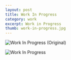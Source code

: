 ```yaml
---
layout: post
title: Work In Progress
category: work
excerpt: Work in Progress
thumb: work-in-progress.jpg
---
```


<p><img src="{{ site.file }}/work/work_in_progress_original.gif" alt="Work In Progress (Original)"></p>
<p><img src="{{ site.file }}/work/work_in_progress.jpg" alt="Work In Progress"></p>